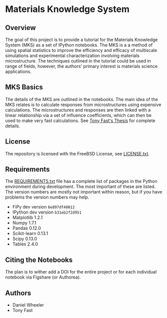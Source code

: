 # Materials Knowledge System

## Overview

The goal of this project is to provide a tutorial for the Materials
Knowledge System (MKS) as a set of IPython notebooks. The MKS is a a
method of using spatial statistics to improve the efficiency and
efficacy of multiscale simulations and experimental characterization
involving materials microstructure. The techniques outlined in the
tutorial could be used in range of fields, however, the authors'
primary interest is materials science applications.


## MKS Basics

The details of the MKS are outlined in the notebooks. The main idea of
the MKS relates is to calculate responses from microstructures using
expensive calculations. The microstructures and responses are then
linked with a linear relationship via a set of influence coefficients,
which can then be used to make very fast calculations. See
[Tony Fast's Thesis](http://idea.library.drexel.edu/bitstream/1860/4057/1/Fast_AnthonyPhD.pdf)
for complete details.

## License

The repository is licensed with the FreeBSD License, see
[LICENSE.txt](LICENSE.txt).

## Requirements

The [REQUIREMENTS.txt](REQUIREMENTS.txt) file has a complete list of
packages in the Python environment during development. The most
important of these are listed. The version numbers are mostly not
important within reason, but if you have problems the version numbers
may help.

 * FiPy dev version `6e897df40012`
 * IPython dev version `b31eb2f2d951`
 * Matplotlib 1.2.1
 * Numpy 1.7.1
 * Pandas 0.12.0
 * Scikit-learn 0.13.1
 * Scipy 0.13.0
 * Tables 2.4.0

## Citing the Notebooks

The plan is to wither add a DOI for the entire project or for each
individual notebook via Figshare (or Authorea).

## Authors

 * Daniel Wheeler
 * Tony Fast

<script type="text/javascript" src="http://www.math.union.edu/~dpvc/transfer/mathjax/mathjax-in-github.user.js"></script> 
 
